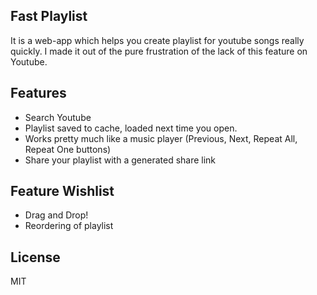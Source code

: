 Fast Playlist
-------------

It is a web-app which helps you create playlist for youtube songs really quickly.
I made it out of the pure frustration of the lack of this feature on Youtube.

Features
---------

 - Search Youtube
 - Playlist saved to cache, loaded next time you open.
 - Works pretty much like a music player (Previous, Next, Repeat All, Repeat One buttons)
 - Share your playlist with a generated share link

Feature Wishlist
---------
 - Drag and Drop!
 - Reordering of playlist

License
--------

MIT
